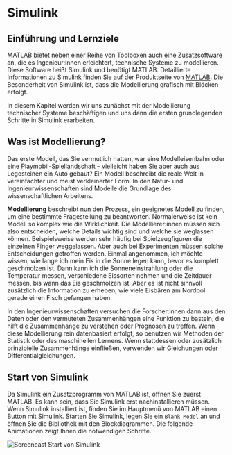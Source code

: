 # Simulink

## Einführung und Lernziele

MATLAB bietet neben einer Reihe von Toolboxen auch eine Zusatzsoftware an, die
es Ingenieur:innen erleichtert, technische Systeme zu modellieren. Diese
Software heißt Simulink und benötigt MATLAB. Detaillierte Informationen zu
Simulink finden Sie auf der Produktseite von
[MATLAB](https://de.mathworks.com/products/simulink.html). Die Besonderheit von
Simulink ist, dass die Modellierung grafisch mit Blöcken erfolgt. 

In diesem Kapitel werden wir uns zunächst mit der Modellierung technischer
Systeme beschäftigen und uns dann die ersten grundlegenden Schritte in Simulink
erarbeiten.

## Was ist Modellierung?

Das erste Modell, das Sie vermutlich hatten, war eine Modelleisenbahn oder eine
Playmobil-Spiellandschaft – vielleicht haben Sie aber auch aus Legosteinen ein
Auto gebaut? Ein Modell beschreibt die reale Welt in vereinfachter und meist
verkleinerter Form. In den Natur- und Ingenieurwissenschaften sind Modelle die
Grundlage des wissenschaftlichen Arbeitens. 

**Modellierung** beschreibt nun den Prozess, ein geeignetes Modell zu finden, um
eine bestimmte Fragestellung zu beantworten. Normalerweise ist kein Modell so
komplex wie die Wirklichkeit. Die Modellierer:innen müssen sich also
entscheiden, welche Details wichtig sind und welche sie weglassen können.
Beispielsweise werden sehr häufig bei Spielzeugfiguren die einzelnen Finger
weggelassen. Aber auch bei Experimenten müssen solche Entscheidungen getroffen
werden. Einmal angenommen, ich möchte wissen, wie lange ich mein Eis in die
Sonne legen kann, bevor es komplett geschmolzen ist. Dann kann ich die
Sonneneinstrahlung oder die Temperatur messen, verschiedene Eissorten nehmen und
die Zeitdauer messen, bis wann das Eis geschmolzen ist. Aber es ist nicht
sinnvoll zusätzlich die Information zu erheben, wie viele Eisbären am Nordpol
gerade einen Fisch gefangen haben.

In den Ingenieurwissenschaften versuchen die Forscher:innen dann aus den Daten
oder den vermuteten Zusammenhängen eine Funktion zu basteln, die hilft die
Zusammenhänge zu verstehen oder Prognosen zu treffen. Wenn diese Modellierung
rein datenbasiert erfolgt, so benutzen wir Methoden der Statistik oder des
maschinellen Lernens. Wenn stattdessen oder zusätzlich prinzipielle
Zusammenhänge einfließen, verwenden wir Gleichungen oder
Differentialgleichungen.

## Start von Simulink

Da Simulink ein Zusatzprogramm von MATLAB ist, öffnen Sie zuerst MATLAB. Es kann
sein, dass Sie Simulink erst nachinstallieren müssen. Wenn Simulink installiert
ist, finden Sie im Hauptmenü von MATLAB einen Button mit Simulink. Starten Sie
Simulink, legen Sie ein `Blank Model` an und öffnen Sie die Bibliothek mit den
Blockdiagrammen. Die folgende Animationen zeigt Ihnen die notwendigen Schritte.

![Screencast Start von Simulink](screencasts/part10_start_simulink.gif)

